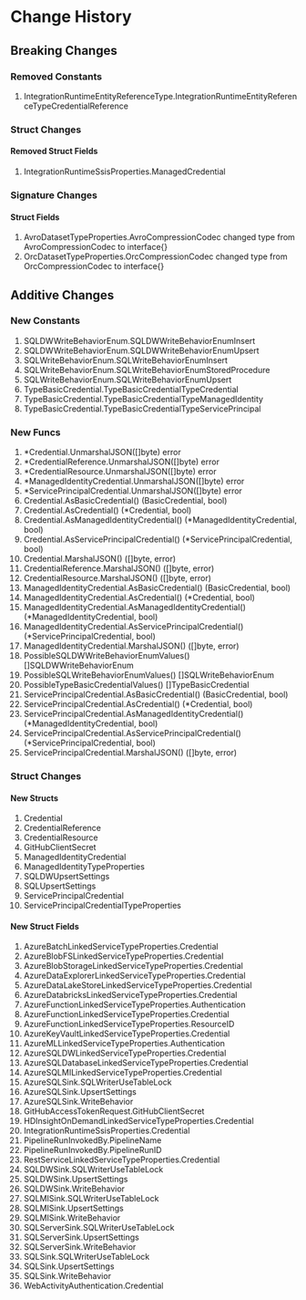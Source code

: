 # Change History

## Breaking Changes

### Removed Constants

1. IntegrationRuntimeEntityReferenceType.IntegrationRuntimeEntityReferenceTypeCredentialReference

### Struct Changes

#### Removed Struct Fields

1. IntegrationRuntimeSsisProperties.ManagedCredential

### Signature Changes

#### Struct Fields

1. AvroDatasetTypeProperties.AvroCompressionCodec changed type from AvroCompressionCodec to interface{}
1. OrcDatasetTypeProperties.OrcCompressionCodec changed type from OrcCompressionCodec to interface{}

## Additive Changes

### New Constants

1. SQLDWWriteBehaviorEnum.SQLDWWriteBehaviorEnumInsert
1. SQLDWWriteBehaviorEnum.SQLDWWriteBehaviorEnumUpsert
1. SQLWriteBehaviorEnum.SQLWriteBehaviorEnumInsert
1. SQLWriteBehaviorEnum.SQLWriteBehaviorEnumStoredProcedure
1. SQLWriteBehaviorEnum.SQLWriteBehaviorEnumUpsert
1. TypeBasicCredential.TypeBasicCredentialTypeCredential
1. TypeBasicCredential.TypeBasicCredentialTypeManagedIdentity
1. TypeBasicCredential.TypeBasicCredentialTypeServicePrincipal

### New Funcs

1. *Credential.UnmarshalJSON([]byte) error
1. *CredentialReference.UnmarshalJSON([]byte) error
1. *CredentialResource.UnmarshalJSON([]byte) error
1. *ManagedIdentityCredential.UnmarshalJSON([]byte) error
1. *ServicePrincipalCredential.UnmarshalJSON([]byte) error
1. Credential.AsBasicCredential() (BasicCredential, bool)
1. Credential.AsCredential() (*Credential, bool)
1. Credential.AsManagedIdentityCredential() (*ManagedIdentityCredential, bool)
1. Credential.AsServicePrincipalCredential() (*ServicePrincipalCredential, bool)
1. Credential.MarshalJSON() ([]byte, error)
1. CredentialReference.MarshalJSON() ([]byte, error)
1. CredentialResource.MarshalJSON() ([]byte, error)
1. ManagedIdentityCredential.AsBasicCredential() (BasicCredential, bool)
1. ManagedIdentityCredential.AsCredential() (*Credential, bool)
1. ManagedIdentityCredential.AsManagedIdentityCredential() (*ManagedIdentityCredential, bool)
1. ManagedIdentityCredential.AsServicePrincipalCredential() (*ServicePrincipalCredential, bool)
1. ManagedIdentityCredential.MarshalJSON() ([]byte, error)
1. PossibleSQLDWWriteBehaviorEnumValues() []SQLDWWriteBehaviorEnum
1. PossibleSQLWriteBehaviorEnumValues() []SQLWriteBehaviorEnum
1. PossibleTypeBasicCredentialValues() []TypeBasicCredential
1. ServicePrincipalCredential.AsBasicCredential() (BasicCredential, bool)
1. ServicePrincipalCredential.AsCredential() (*Credential, bool)
1. ServicePrincipalCredential.AsManagedIdentityCredential() (*ManagedIdentityCredential, bool)
1. ServicePrincipalCredential.AsServicePrincipalCredential() (*ServicePrincipalCredential, bool)
1. ServicePrincipalCredential.MarshalJSON() ([]byte, error)

### Struct Changes

#### New Structs

1. Credential
1. CredentialReference
1. CredentialResource
1. GitHubClientSecret
1. ManagedIdentityCredential
1. ManagedIdentityTypeProperties
1. SQLDWUpsertSettings
1. SQLUpsertSettings
1. ServicePrincipalCredential
1. ServicePrincipalCredentialTypeProperties

#### New Struct Fields

1. AzureBatchLinkedServiceTypeProperties.Credential
1. AzureBlobFSLinkedServiceTypeProperties.Credential
1. AzureBlobStorageLinkedServiceTypeProperties.Credential
1. AzureDataExplorerLinkedServiceTypeProperties.Credential
1. AzureDataLakeStoreLinkedServiceTypeProperties.Credential
1. AzureDatabricksLinkedServiceTypeProperties.Credential
1. AzureFunctionLinkedServiceTypeProperties.Authentication
1. AzureFunctionLinkedServiceTypeProperties.Credential
1. AzureFunctionLinkedServiceTypeProperties.ResourceID
1. AzureKeyVaultLinkedServiceTypeProperties.Credential
1. AzureMLLinkedServiceTypeProperties.Authentication
1. AzureSQLDWLinkedServiceTypeProperties.Credential
1. AzureSQLDatabaseLinkedServiceTypeProperties.Credential
1. AzureSQLMILinkedServiceTypeProperties.Credential
1. AzureSQLSink.SQLWriterUseTableLock
1. AzureSQLSink.UpsertSettings
1. AzureSQLSink.WriteBehavior
1. GitHubAccessTokenRequest.GitHubClientSecret
1. HDInsightOnDemandLinkedServiceTypeProperties.Credential
1. IntegrationRuntimeSsisProperties.Credential
1. PipelineRunInvokedBy.PipelineName
1. PipelineRunInvokedBy.PipelineRunID
1. RestServiceLinkedServiceTypeProperties.Credential
1. SQLDWSink.SQLWriterUseTableLock
1. SQLDWSink.UpsertSettings
1. SQLDWSink.WriteBehavior
1. SQLMISink.SQLWriterUseTableLock
1. SQLMISink.UpsertSettings
1. SQLMISink.WriteBehavior
1. SQLServerSink.SQLWriterUseTableLock
1. SQLServerSink.UpsertSettings
1. SQLServerSink.WriteBehavior
1. SQLSink.SQLWriterUseTableLock
1. SQLSink.UpsertSettings
1. SQLSink.WriteBehavior
1. WebActivityAuthentication.Credential
